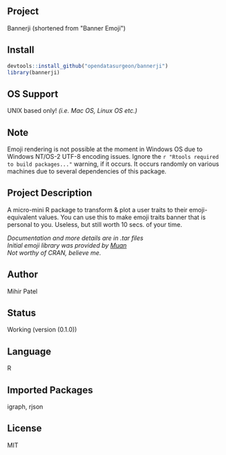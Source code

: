Project
-------
Bannerji (shortened from "Banner Emoji")

Install
-------
`````r
devtools::install_github("opendatasurgeon/bannerji")
library(bannerji) 
`````
OS Support
----------
UNIX based only! *(i.e. Mac OS, Linux OS etc.)*

Note
--------
Emoji rendering is not possible at the moment in Windows OS due to Windows NT/OS-2 UTF-8 encoding issues. Ignore the ````r "Rtools required to build packages..."```` warning, if it occurs. It occurs randomly on various machines due to several dependencies of this package.

Project Description
--------------------
A micro-mini R package to transform & plot a user traits to their emoji-equivalent values.
You can use this to make emoji traits banner that is personal to you. Useless, but still worth 10 secs. of your time.

*Documentation and more details are in .tar files*          
*Initial emoji library was provided by [Muan](https://github.com/muan/emojilib)*   
*Not worthy of CRAN, believe me.*

Author
-------
Mihir Patel

Status
------
Working (version (0.1.0))

Language
---------
R

Imported Packages
----------
igraph, rjson

License
--------
MIT
